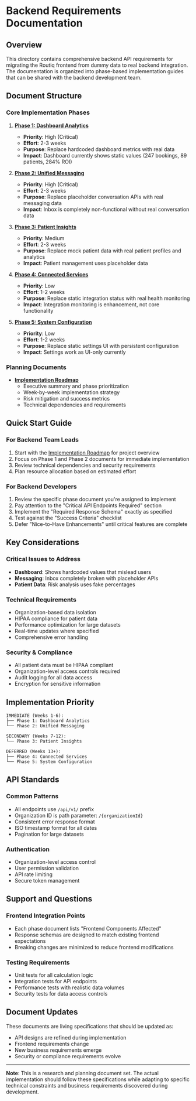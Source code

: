 # Backend Requirements Documentation

## Overview

This directory contains comprehensive backend API requirements for migrating the Routiq frontend from dummy data to real backend integration. The documentation is organized into phase-based implementation guides that can be shared with the backend development team.

## Document Structure

### Core Implementation Phases

1. **[Phase 1: Dashboard Analytics](./phase-1-dashboard-analytics.md)**
   - **Priority**: High (Critical)
   - **Effort**: 2-3 weeks
   - **Purpose**: Replace hardcoded dashboard metrics with real data
   - **Impact**: Dashboard currently shows static values (247 bookings, 89 patients, 284% ROI)

2. **[Phase 2: Unified Messaging](./phase-2-unified-messaging.md)**
   - **Priority**: High (Critical)
   - **Effort**: 2-3 weeks
   - **Purpose**: Replace placeholder conversation APIs with real messaging data
   - **Impact**: Inbox is completely non-functional without real conversation data

3. **[Phase 3: Patient Insights](./phase-3-patient-insights.md)**
   - **Priority**: Medium
   - **Effort**: 2-3 weeks
   - **Purpose**: Replace mock patient data with real patient profiles and analytics
   - **Impact**: Patient management uses placeholder data

4. **[Phase 4: Connected Services](./phase-4-integrations.md)**
   - **Priority**: Low
   - **Effort**: 1-2 weeks
   - **Purpose**: Replace static integration status with real health monitoring
   - **Impact**: Integration monitoring is enhancement, not core functionality

5. **[Phase 5: System Configuration](./phase-5-settings.md)**
   - **Priority**: Low
   - **Effort**: 1-2 weeks
   - **Purpose**: Replace static settings UI with persistent configuration
   - **Impact**: Settings work as UI-only currently

### Planning Documents

- **[Implementation Roadmap](./implementation-roadmap.md)**
  - Executive summary and phase prioritization
  - Week-by-week implementation strategy
  - Risk mitigation and success metrics
  - Technical dependencies and requirements

## Quick Start Guide

### For Backend Team Leads
1. Start with the [Implementation Roadmap](./implementation-roadmap.md) for project overview
2. Focus on Phase 1 and Phase 2 documents for immediate implementation
3. Review technical dependencies and security requirements
4. Plan resource allocation based on estimated effort

### For Backend Developers
1. Review the specific phase document you're assigned to implement
2. Pay attention to the "Critical API Endpoints Required" section
3. Implement the "Required Response Schema" exactly as specified
4. Test against the "Success Criteria" checklist
5. Defer "Nice-to-Have Enhancements" until critical features are complete

## Key Considerations

### Critical Issues to Address
- **Dashboard**: Shows hardcoded values that mislead users
- **Messaging**: Inbox completely broken with placeholder APIs
- **Patient Data**: Risk analysis uses fake percentages

### Technical Requirements
- Organization-based data isolation
- HIPAA compliance for patient data
- Performance optimization for large datasets
- Real-time updates where specified
- Comprehensive error handling

### Security & Compliance
- All patient data must be HIPAA compliant
- Organization-level access controls required
- Audit logging for all data access
- Encryption for sensitive information

## Implementation Priority

```
IMMEDIATE (Weeks 1-6):
├── Phase 1: Dashboard Analytics
└── Phase 2: Unified Messaging

SECONDARY (Weeks 7-12):
└── Phase 3: Patient Insights

DEFERRED (Weeks 13+):
├── Phase 4: Connected Services
└── Phase 5: System Configuration
```

## API Standards

### Common Patterns
- All endpoints use `/api/v1/` prefix
- Organization ID is path parameter: `/{organizationId}`
- Consistent error response format
- ISO timestamp format for all dates
- Pagination for large datasets

### Authentication
- Organization-level access control
- User permission validation
- API rate limiting
- Secure token management

## Support and Questions

### Frontend Integration Points
- Each phase document lists "Frontend Components Affected"
- Response schemas are designed to match existing frontend expectations
- Breaking changes are minimized to reduce frontend modifications

### Testing Requirements
- Unit tests for all calculation logic
- Integration tests for API endpoints
- Performance tests with realistic data volumes
- Security tests for data access controls

## Document Updates

These documents are living specifications that should be updated as:
- API designs are refined during implementation
- Frontend requirements change
- New business requirements emerge
- Security or compliance requirements evolve

---

**Note**: This is a research and planning document set. The actual implementation should follow these specifications while adapting to specific technical constraints and business requirements discovered during development. 